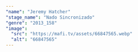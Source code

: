 ```yaml
---
"name": "Jeremy Hatcher"
"stage_name": "Nado Sincronizado"
"genre": "2013_158"
"image":
  "src": "https://mafi.tv/assets/66847565.webp"
  "alt": "66847565"
---
```

